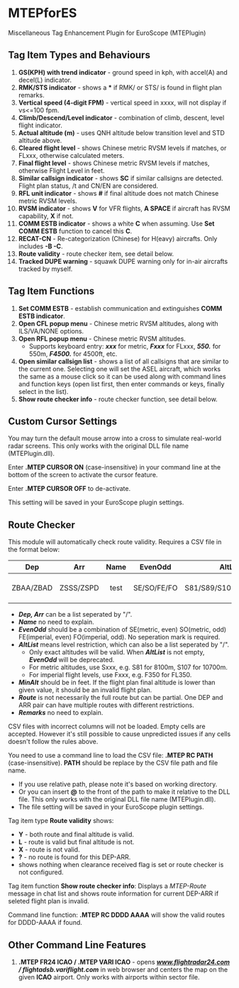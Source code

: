 # MTEPforES

Miscellaneous Tag Enhancement Plugin for EuroScope (MTEPlugin)

## Tag Item Types and Behaviours

1. **GS(KPH) with trend indicator** - ground speed in kph, with accel(A) and decel(L) indicator.
2. **RMK/STS indicator** - shows a **\*** if RMK/ or STS/ is found in flight plan remarks.
3. **Vertical speed (4-digit FPM)** - vertical speed in xxxx, will not display if vs<=100 fpm.
4. **Climb/Descend/Level indicator** - combination of climb, descent, level flight indicator.
5. **Actual altitude (m)** - uses QNH altitude below transition level and STD altitude above.
6. **Cleared flight level** - shows Chinese metric RVSM levels if matches, or FLxxx, otherwise calculated meters.
7. **Final flight level** - shows Chinese metric RVSM levels if matches, otherwise Flight Level in feet.
8. **Similar callsign indicator** - shows **SC** if similar callsigns are detected. Flight plan status, /t and CN/EN are considered.
9. **RFL unit indicator** - shows **#** if final altitude does not match Chinese metric RVSM levels.
10. **RVSM indicator** - shows **V** for VFR flights, **A SPACE** if aircraft has RVSM capability, **X** if not.
11. **COMM ESTB indicator** - shows a white **C** when assuming. Use **Set COMM ESTB** function to cancel this **C**.
12. **RECAT-CN** - Re-categorization (Chinese) for H(eavy) aircrafts. Only includes **-B -C**.
13. **Route validity** - route checker item, see detail below.
14. **Tracked DUPE warning** - squawk DUPE warning only for in-air aircrafts tracked by myself.

## Tag Item Functions

1. **Set COMM ESTB** - establish communication and extinguishes **COMM ESTB indicator**.
2. **Open CFL popup menu** - Chinese metric RVSM altitudes, along with ILS/VA/NONE options.
3. **Open RFL popup menu** - Chinese metric RVSM altitudes.
   + Supports keyboard entry: ***xxx*** for metric, ***Fxxx*** for FLxxx, ***550.*** for 550m, ***F4500.*** for 4500ft, etc.
4. **Open similar callsign list** - shows a list of all callsigns that are similar to the current one. Selecting one will set the ASEL aircraft, which works the same as a mouse click so it can be used along with command lines and function keys (open list first, then enter commands or keys, finally select in the list).
5. **Show route checker info** - route checker function, see detail below.

## Custom Cursor Settings

You may turn the default mouse arrow into a cross to simulate real-world radar screens. This only works with the original DLL file name (MTEPlugin.dll).

Enter **.MTEP CURSOR ON** (case-insensitive) in your command line at the bottom of the screen to activate the cursor feature.

Enter **.MTEP CURSOR OFF** to de-activate.

This setting will be saved in your EuroScope plugin settings.

## Route Checker

This module will automatically check route validity. Requires a CSV file in the format below:

Dep|Arr|Name|EvenOdd|AltList|MinAlt|Route|Remarks
|:---:|:---:|:---:|:---:|:---:|:---:|:---:|:---:|
|ZBAA/ZBAD|ZSSS/ZSPD|test|SE/SO/FE/FO|S81/S89/S107/F350/F450|9800|ELKUR .... SASAN|test only

+ ***Dep, Arr*** can be a list seperated by "/".
+ ***Name*** no need to explain.
+ ***EvenOdd*** should be a combination of SE(metric, even) SO(metric, odd) FE(imperial, even) FO(imperial, odd). No seperation mark is required.
+ ***AltList*** means level restriction, which can also be a list seperated by "/".
  + Only exact altitudes will be valid. When ***AltList*** is not empty, ***EvenOdd*** will be deprecated.
  + For metric altitudes, use Sxxx, e.g. S81 for 8100m, S107 for 10700m.
  + For imperial flight levels, use Fxxx, e.g. F350 for FL350.
+ ***MinAlt*** should be in feet. If the flight plan final altitude is lower than given value, it should be an invalid flight plan.
+ ***Route*** is not necessarily the full route but can be partial. One DEP and ARR pair can have multiple routes with different restrictions.
+ ***Remarks*** no need to explain.

CSV files with incorrect columns will not be loaded. Empty cells are accepted. However it's still possible to cause unpredicted issues if any cells doesn't follow the rules above.

You need to use a command line to load the CSV file: **.MTEP RC PATH** (case-insensitive). **PATH** should be replace by the CSV file path and file name.

+ If you use relative path, please note it's based on working directory.
+ Or you can insert **@** to the front of the path to make it relative to the DLL file. This only works with the original DLL file name (MTEPlugin.dll).
+ The file setting will be saved in your EuroScope plugin settings.

Tag item type **Route validity** shows:

+ **Y** - both route and final altitude is valid.
+ **L** - route is valid but final altitude is not.
+ **X** - route is not valid.
+ **?** - no route is found for this DEP-ARR.
+ shows nothing when clearance received flag is set or route checker is not configured.

Tag item function **Show route checker info**: Displays a *MTEP-Route* message in chat list and shows route information for current DEP-ARR if seleted flight plan is invalid.

Command line function: **.MTEP RC DDDD AAAA** will show the valid routes for DDDD-AAAA if found.

## Other Command Line Features

1. **.MTEP FR24 ICAO / .MTEP VARI ICAO** - opens ***www.flightradar24.com / flightadsb.variflight.com*** in web browser and centers the map on the given **ICAO** airport. Only works with airports within sector file.
